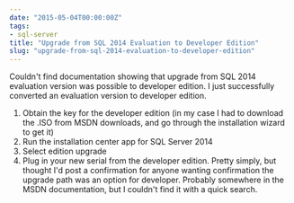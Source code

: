 ```yaml
---
date: "2015-05-04T00:00:00Z"
tags:
- sql-server
title: "Upgrade from SQL 2014 Evaluation to Developer Edition"
slug: "upgrade-from-sql-2014-evaluation-to-developer-edition"
---
```


Couldn't find documentation showing that upgrade from SQL 2014 evaluation version was possible to developer edition. I just successfully converted an evaluation version to developer edition.

1.  Obtain the key for the developer edition (in my case I had to download the .ISO from MSDN downloads, and go through the installation wizard to get it)
2.  Run the installation center app for SQL Server 2014
3.  Select edition upgrade
4.  Plug in your new serial from the developer edition. Pretty simply, but thought I'd post a confirmation for anyone wanting confirmation the upgrade path was an option for developer. Probably somewhere in the MSDN documentation, but I couldn't find it with a quick search.
